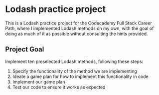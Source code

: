 # Lodash practice project

This is a Lodash practice project for the Codecademy Full Stack Career Path, where I implemented Lodash methods on my own, with the goal of doing as much of it as possible without consulting the hints provided.

## Project Goal

Implement ten preselected Lodash methods, following these steps:

1. Specify the functionality of the method we are implementing
2. Ideate a game plan for how to implement this functionality in code
3. Implement our game plan
4. Test our code to ensure it works as expected
